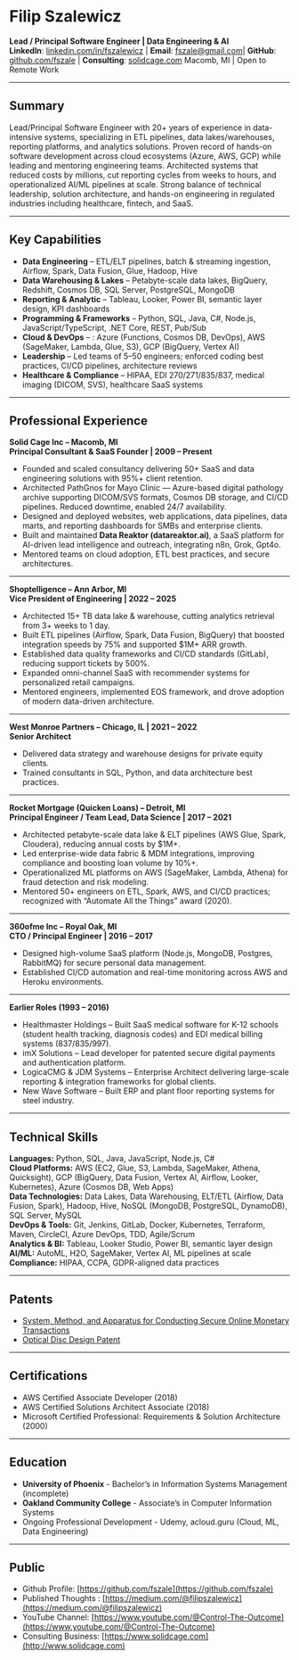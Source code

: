 # Filip Szalewicz

**Lead / Principal Software Engineer | Data Engineering & AI**\
**LinkedIn**: [linkedin.com/in/fszalewicz](https://www.linkedin.com/in/fszalewicz/) | **Email**: [fszale@gmail.com](mailto:fszale@gmail.com)| **GitHub**: [github.com/fszale](https://github.com/fszale) | **Consulting**: [solidcage.com](https://www.solidcage.com)
Macomb, MI | Open to Remote Work

---

## Summary
Lead/Principal Software Engineer with 20+ years of experience in data-intensive systems, specializing in ETL pipelines, data lakes/warehouses, reporting platforms, and analytics solutions. Proven record of hands-on software development across cloud ecosystems (Azure, AWS, GCP) while leading and mentoring engineering teams. Architected systems that reduced costs by millions, cut reporting cycles from weeks to hours, and operationalized AI/ML pipelines at scale. Strong balance of technical leadership, solution architecture, and hands-on engineering in regulated industries including healthcare, fintech, and SaaS. 

---

## Key Capabilities
- **Data Engineering** – ETL/ELT pipelines, batch & streaming ingestion, Airflow, Spark, Data Fusion, Glue, Hadoop, Hive
- **Data Warehousing & Lakes** – Petabyte-scale data lakes, BigQuery, Redshift, Cosmos DB, SQL Server, PostgreSQL, MongoDB
- **Reporting & Analytic** – Tableau, Looker, Power BI, semantic layer design, KPI dashboards
- **Programming & Frameworks** – Python, SQL, Java, C#, Node.js, JavaScript/TypeScript, .NET Core, REST, Pub/Sub
- **Cloud & DevOps** – : Azure (Functions, Cosmos DB, DevOps), AWS (SageMaker, Lambda, Glue, S3), GCP (BigQuery, Vertex AI)
- **Leadership** – Led teams of 5–50 engineers; enforced coding best practices, CI/CD pipelines, architecture reviews
- **Healthcare & Compliance** – HIPAA, EDI 270/271/835/837, medical imaging (DICOM, SVS), healthcare SaaS systems

---

## Professional Experience  

**Solid Cage Inc – Macomb, MI**  
**Principal Consultant & SaaS Founder | 2009 – Present**  
- Founded and scaled consultancy delivering 50+ SaaS and data engineering solutions with 95%+ client retention.
- Architected PathGnos for Mayo Clinic — Azure-based digital pathology archive supporting DICOM/SVS formats, Cosmos DB storage, and CI/CD pipelines. Reduced downtime, enabled 24/7 availability.
- Designed and deployed websites, web applications, data pipelines, data marts, and reporting dashboards for SMBs and enterprise clients.
- Built and maintained **Data Reaktor (datareaktor.ai)**, a SaaS platform for AI-driven lead intelligence and outreach, integrating n8n, Grok, Gpt4o.
- Mentored teams on cloud adoption, ETL best practices, and secure architectures.

---

**Shoptelligence – Ann Arbor, MI**  
**Vice President of Engineering | 2022 – 2025**  
- Architected 15+ TB data lake & warehouse, cutting analytics retrieval from 3+ weeks to 1 day.
- Built ETL pipelines (Airflow, Spark, Data Fusion, BigQuery) that boosted integration speeds by 75% and supported $1M+ ARR growth.
- Established data quality frameworks and CI/CD standards (GitLab), reducing support tickets by 500%.
- Expanded omni-channel SaaS with recommender systems for personalized retail campaigns.
- Mentored engineers, implemented EOS framework, and drove adoption of modern data-driven architecture.

---

**West Monroe Partners – Chicago, IL | 2021 – 2022**  
**Senior Architect**  
- Delivered data strategy and warehouse designs for private equity clients.
- Trained consultants in SQL, Python, and data architecture best practices.

---

**Rocket Mortgage (Quicken Loans) – Detroit, MI**  
**Principal Engineer / Team Lead, Data Science | 2017 – 2021**  
- Architected petabyte-scale data lake & ELT pipelines (AWS Glue, Spark, Cloudera), reducing annual costs by $1M+.
- Led enterprise-wide data fabric & MDM integrations, improving compliance and boosting loan volume by 10%+.
- Operationalized ML platforms on AWS (SageMaker, Lambda, Athena) for fraud detection and risk modeling.
- Mentored 50+ engineers on ETL, Spark, AWS, and CI/CD practices; recognized with “Automate All the Things” award (2020).

---

**360ofme Inc – Royal Oak, MI**  
**CTO / Principal Engineer | 2016 – 2017**  
- Designed high-volume SaaS platform (Node.js, MongoDB, Postgres, RabbitMQ) for secure personal data management.
- Established CI/CD automation and real-time monitoring across AWS and Heroku environments.

---

**Earlier Roles (1993 – 2016)**
- Healthmaster Holdings – Built SaaS medical software for K-12 schools (student health tracking, diagnosis codes) and EDI medical billing systems (837/835/997).
- imX Solutions – Lead developer for patented secure digital payments and authentication platform.
- LogicaCMG & JDM Systems – Enterprise Architect delivering large-scale reporting & integration frameworks for global clients.
- New Wave Software – Built ERP and plant floor reporting systems for steel industry.

---

## Technical Skills  

**Languages:** Python, SQL, Java, JavaScript, Node.js, C#  
**Cloud Platforms:** AWS (EC2, Glue, S3, Lambda, SageMaker, Athena, Quicksight), GCP (BigQuery, Data Fusion, Vertex AI, Airflow, Looker, Kubernetes), Azure (Cosmos DB, Web Apps)  
**Data Technologies:** Data Lakes, Data Warehousing, ELT/ETL (Airflow, Data Fusion, Spark), Hadoop, Hive, NoSQL (MongoDB, PostgreSQL, DynamoDB), SQL Server, MySQL  
**DevOps & Tools:** Git, Jenkins, GitLab, Docker, Kubernetes, Terraform, Maven, CircleCI, Azure DevOps, TDD, Agile/Scrum  
**Analytics & BI:** Tableau, Looker Studio, Power BI, semantic layer design  
**AI/ML:** AutoML, H2O, SageMaker, Vertex AI, ML pipelines at scale  
**Compliance:** HIPAA, CCPA, GDPR-aligned data practices  

---

## Patents  
- [System, Method, and Apparatus for Conducting Secure Online Monetary Transactions](https://patents.google.com/?inventor=Filip+Szalewicz)  
- [Optical Disc Design Patent](https://patents.google.com/patent/USD574006S1)  

---

## Certifications  
- AWS Certified Associate Developer (2018)  
- AWS Certified Solutions Architect Associate (2018)  
- Microsoft Certified Professional: Requirements & Solution Architecture (2000)  

---

## Education  
- **University of Phoenix** - Bachelor’s in Information Systems Management (incomplete)  
- **Oakland Community College** - Associate’s in Computer Information Systems  
- Ongoing Professional Development - Udemy, acloud.guru (Cloud, ML, Data Engineering)  

---

## Public
- Github Profile: [https://github.com/fszale](https://github.com/fszale)
- Published Thoughts : [https://medium.com/@filipszalewicz](https://medium.com/@filipszalewicz)
- YouTube Channel: [https://www.youtube.com/@Control-The-Outcome](https://www.youtube.com/@Control-The-Outcome)
- Consulting Business: [https://www.solidcage.com](http://www.solidcage.com)
